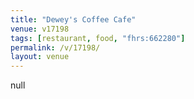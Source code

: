 ```yaml
---
title: "Dewey's Coffee Cafe"
venue: v17198
tags: [restaurant, food, "fhrs:662280"]
permalink: /v/17198/
layout: venue
---
```

null